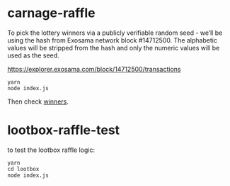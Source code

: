 # carnage-raffle

To pick the lottery winners via a publicly verifiable random seed - we’ll be using the hash from Exosama network block #14712500. The alphabetic values will be stripped from the hash and only the numeric values will be used as the seed.

https://explorer.exosama.com/block/14712500/transactions

```
yarn
node index.js
```

Then check [winners](./winners.json).

# lootbox-raffle-test

to test the lootbox raffle logic:

```
yarn
cd lootbox
node index.js

```
